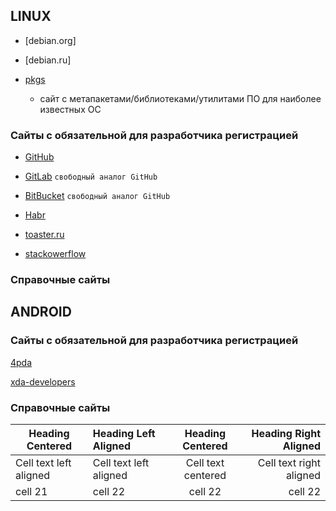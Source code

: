 
## LINUX

- [debian.org]
- [debian.ru]

- [pkgs](https://pkgs.org)
    - сайт с метапакетами/библиотеками/утилитами ПО для наиболее известных ОС

### Cайты с обязательной для разработчика регистрацией

- [GitHub](https://github.com)
- [GitLab](https://gitlab.org) `свободный аналог GitHub`
- [BitBucket](https://bitbucket.org) `свободный аналог GitHub`

- [Habr](https://habr.com)

- [toaster.ru](https://toaster.ru)

- [stackowerflow](https://stackowerflow.com)


### Справочные сайты


## ANDROID

### Cайты с обязательной для разработчика регистрацией

[4pda](4pda.ru)

[xda-developers](xda-developers.com)


### Справочные сайты



|    Heading Centered    | Heading Left Aligned   |  Heading Centered  |   Heading Right Aligned |
|------------------------|:-----------------------|:------------------:|------------------------:|
| Cell text left aligned | Cell text left aligned | Cell text centered | Cell text right aligned |
| cell 21                | cell 22                |      cell 22       |                 cell 22 |


